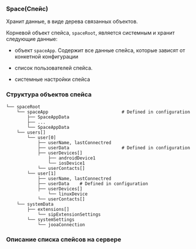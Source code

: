 ### Space(Спейс) 

Хранит данные, в виде дерева связанных объектов.

Корневой объект спейса, `spaceRoot`, является системным и хранит следующие данные:

- объект `spaceApp`. Содержит все данные спейса, которые зависят от конкетной конфигурации

- список пользователей спейса. 

- системные настройки спейса

### Структура объектов спейса

```
└── spaceRoot
    └── spaceApp                            # Defined in configuration
        ├── SpaceAppData
        ├── ...
        └── SpaceAppData
    └── users[]
        └── user[0]
            ├── userName, lastConnectred
            ├── userData                    # Defined in configuration
            ├── userDevices[]
                ├── androidDevice1
                └── iosDevice1
            └── userContacts[]
        └── user[1]
            ├── userName, lastConnectred
            ├── userData    # Defined in configuration
            ├── userDevices[]
                └── linuxDevice
            └── userContacts[]
    └── systemData
        ├── extensions[]
            └── sipExtensionSettings
        └── systemSettings
            └── jooaConnection

```

### Описание списка спейсов на сервере



